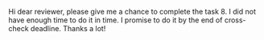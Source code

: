 Hi dear reviewer, please give me a chance to complete the task 8. 
I did not have enough time to do it in time. I promise to do it by the end of cross-check deadline. Thanks a lot!
